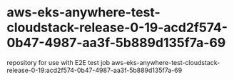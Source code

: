 # aws-eks-anywhere-test-cloudstack-release-0-19-acd2f574-0b47-4987-aa3f-5b889d135f7a-69
repository for use with E2E test job aws-eks-anywhere-test-cloudstack-release-0-19:acd2f574-0b47-4987-aa3f-5b889d135f7a-69
